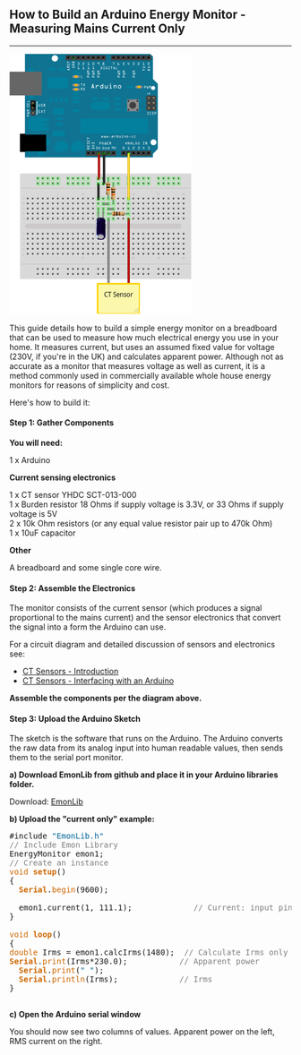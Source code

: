 ## How to Build an Arduino Energy Monitor - Measuring Mains Current Only

***

![](files/currentOnly_bb.png)

This guide details how to build a simple energy monitor on a breadboard that can be used to measure how much electrical energy you use in your home. It measures current, but uses an assumed fixed value for voltage (230V, if you're in the UK) and calculates apparent power. Although not as accurate as a monitor that measures voltage as well as current, it is a method commonly used in commercially available whole house energy monitors for reasons of simplicity and cost.

Here's how to build it:

#### Step 1: Gather Components

**You will need:**

1 x Arduino

**Current sensing electronics**

1 x CT sensor YHDC SCT-013-000<br>
1 x Burden resistor 18 Ohms if supply voltage is 3.3V, or 33 Ohms if supply voltage is 5V<br>
2 x 10k Ohm resistors (or any equal value resistor pair up to 470k Ohm)<br>
1 x 10uF capacitor<br>

**Other**

A breadboard and some single core wire.

#### Step 2: Assemble the Electronics

The monitor consists of the current sensor (which produces a signal proportional to the mains current) and the sensor electronics that convert the signal into a form the Arduino can use.

For a circuit diagram and detailed discussion of sensors and electronics see:

- [CT Sensors - Introduction](introduction)
- [CT Sensors - Interfacing with an Arduino](interface-with-arduino)

**Assemble the components per the diagram above.**

#### Step 3: Upload the Arduino Sketch

The sketch is the software that runs on the Arduino. The Arduino converts the raw data from its analog input into human readable values, then sends them to the serial port monitor.

**a) Download EmonLib from github and place it in your Arduino libraries folder.**

Download: [EmonLib](https://github.com/openenergymonitor/EmonLib)

**b) Upload the "current only" example:**

<pre>#include <span style="color:#006699;">"EmonLib.h"</span>
<span style="color: #7E7E7E;">// Include Emon Library</span>
EnergyMonitor emon1;
<span style="color: #7E7E7E;">// Create an instance</span>
<span style="color: #CC6600;">void</span> <span style="color: #CC6600;"><strong>setup</strong></span>()
{
  <span style="color: #CC6600;"><strong>Serial</strong></span>.<span style="color: #CC6600;">begin</span>(9600);

  emon1.current(1, 111.1);             <span style="color: #7E7E7E;">// Current: input pin, calibration.</span>
}

<span style="color: #CC6600;">void</span> <span style="color: #CC6600;"><strong>loop</strong></span>()
{
<span style="color: #CC6600;">double</span> Irms = emon1.calcIrms(1480);  <span style="color: #7E7E7E;">// Calculate Irms only</span>
<span style="color: #CC6600;"><strong>Serial</strong></span>.<span style="color: #CC6600;">print</span>(Irms*230.0);	       <span style="color: #7E7E7E;">// Apparent power</span>
  <span style="color: #CC6600;"><strong>Serial</strong></span>.<span style="color: #CC6600;">print</span>(<span style="color:#006699;">" "</span>);
  <span style="color: #CC6600;"><strong>Serial</strong></span>.<span style="color: #CC6600;">println</span>(Irms);		       <span style="color: #7E7E7E;">// Irms</span>
}

</pre>

**c) Open the Arduino serial window**

You should now see two columns of values. Apparent power on the left, RMS current on the right.
